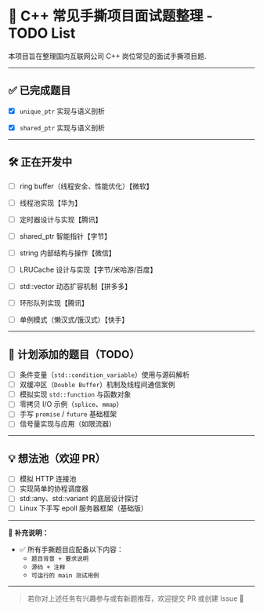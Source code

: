 # 🧠 C++ 常见手撕项目面试题整理 - TODO List

本项目旨在整理国内互联网公司 C++ 岗位常见的面试手撕项目题.

---

## ✅ 已完成题目
- [x] `unique_ptr` 实现与语义剖析
- [x] `shared_ptr` 实现与语义剖析


---

## 🛠️ 正在开发中
- [ ] ring buffer（线程安全、性能优化）【微软】
- [ ] 线程池实现【华为】
- [ ] 定时器设计与实现【腾讯】
- [ ] shared_ptr 智能指针【字节】
- [ ] string 内部结构与操作【微信】
- [ ] LRUCache 设计与实现【字节/米哈游/百度】
- [ ] std::vector 动态扩容机制【拼多多】
- [ ] 环形队列实现【腾讯】
- [ ] 单例模式（懒汉式/饿汉式）【快手】


---

## 📌 计划添加的题目（TODO）

- [ ] 条件变量（`std::condition_variable`）使用与源码解析
- [ ] 双缓冲区（`Double Buffer`）机制及线程间通信案例
- [ ] 模拟实现 `std::function` 与函数对象
- [ ] 零拷贝 I/O 示例（`splice`、`mmap`）
- [ ] 手写 `promise` / `future` 基础框架
- [ ] 信号量实现与应用（如限流器）

---

## 💡 想法池（欢迎 PR）

- [ ] 模拟 HTTP 连接池
- [ ] 实现简单的协程调度器
- [ ] std::any、std::variant 的底层设计探讨
- [ ] Linux 下手写 epoll 服务器框架（基础版）

---

📌 **补充说明：**
- ✅ 所有手撕题目应配备以下内容：
  - `题目背景 + 要求说明`
  - `源码 + 注释`
  - `可运行的 main 测试用例`

---

> 若你对上述任务有兴趣参与或有新题推荐，欢迎提交 PR 或创建 Issue 🙌
